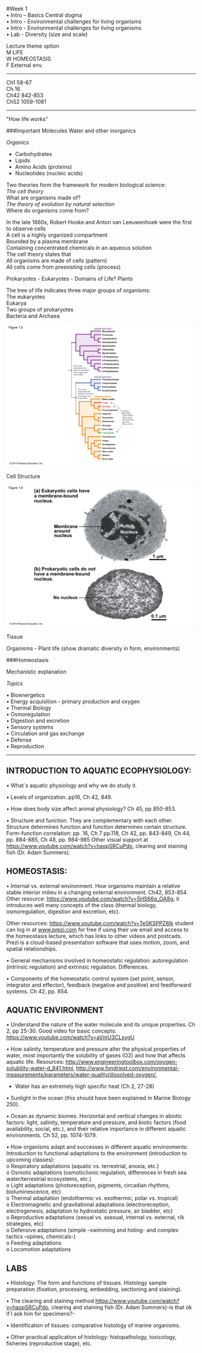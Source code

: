 #Week 1    
• Intro – Basics Central dogma    
• Intro - Environmental challenges for living organisms     
• Intro - Environmental challenges for living organisms      
• Lab - Diversity (size and scale)      

Lecture theme option        
M LIFE       
W HOMEOSTASIS       
F External env.         

---
Ch1 58-67     
Ch 16      
Ch42 842-853      
Ch52 1059-1081       

---

"How life works"   


###Important Molecules
Water and other inorganics

*Organics*

- Carbohydrates
- Lipids
- Amino Acids (proteins)
- Nucleotides (nucleic acids)    


Two theories form the framework for modern biological science:     
*The cell theory*     
What are organisms made of?         
*The theory of evolution by natural selection*           
Where do organisms come from?       


In the late 1660s, Robert Hooke and Anton van Leeuwenhoek were the first to observe cells      
A cell is a highly organized compartment     
Bounded by a plasma membrane       
Containing concentrated chemicals in an aqueous solution     
The cell theory states that      
All organisms are made of cells (pattern)     
All cells come from preexisting cells (process)      





Prokaryotes - Eukaryotes - Domains of Life? Plants 

The tree of life indicates three major groups of organisms:         
The eukaryotes        
Eukarya        
Two groups of prokaryotes         
Bacteria and Archaea        

![tol](./w1_media/tol.jpg)

Cell Structure

![eukcell](./w1_media/euk-pro.jpg)

Tissue 

Organisms - Plant life (show dramatic diversity in form, environments) 




###Homeostasis

Mechanistic explanation


_Topics_
   
• Bioenergetics     
• Energy acquisition - primary production and oxygen       
• Thermal Biology    
• Osmoregulation        
• Digestion and excretion    
• Sensory systems    
• Circulation and gas exchange    
• Defense   
• Reproduction    



********************************************************************************************************************
## INTRODUCTION TO AQUATIC ECOPHYSIOLOGY:

•	What´s aquatic physiology and why we do study it.    

•	Levels of organization. pp16, Ch 42, 849.   

•	How does body size affect animal physiology? Ch 45, pp 850-853.  

•	Structure and function. They are complementary with each other. Structure determines function and function determines certain structure. Form-function correlation: pp. 16, Ch 7 pp.118, Ch 42, pp. 843-849, Ch 44, pp. 884-885, Ch 48, pp. 984-985  Other visual support at https://www.youtube.com/watch?v=haopSRCuPdo, clearing and staining fish (Dr. Adam Summers).


## HOMEOSTASIS:

•	Internal vs. external environment. How organisms maintain a relative stable interior milieu in a changing external environment. Ch42, 853-854. Other resource: https://www.youtube.com/watch?v=5HS66q_OA8g, it introduces well many concepts of the class (thermal biology, osmoregulation, digestion and excretion, etc).    

Other resources: https://www.youtube.com/watch?v=TeSKSPPZ6Ik student can log in at www.prezi.com for free if using their uw email and access to the homeostasis lecture, which has links to other videos and postcads. Prezi is a cloud-based presentation software that uses motion, zoom, and spatial relationships.     

•	General mechanisms involved in homeostatic regulation: autoregulation (intrinsic regulation) and extrinsic regulation. Differences.

•	Components of the homeostatic control system (set point, sensor, integrator and effector), feedback (negative and positive) and feedforward systems. Ch 42, pp. 854.

## AQUATIC ENVIRONMENT

•	Understand the nature of the water molecule and its unique properties. Ch 2, pp 25-30. Good video for basic concepts: https://www.youtube.com/watch?v=aVmU3CLxvgU

•	How salinity, temperature and pressure alter the physical properties of water, most importantly the solubility of gases (O2) and how that affects aquatic life. Resources: http://www.engineeringtoolbox.com/oxygen-solubility-water-d_841.html, http://www.fondriest.com/environmental-measurements/parameters/water-quality/dissolved-oxygen/,

- Water has an extremely high specific heat (Ch 2, 27-28)

•	Sunlight in the ocean (this should have been explained in Marine Biology 250).

•	Ocean as dynamic biomes. Horizontal and vertical changes in abiotic factors: light, salinity, temperature and pressure, and biotic factors (food availability, social, etc.), and their relative importance in different aquatic environments. Ch 52, pp. 1074-1079. 

•	How organisms adapt and successes in different aquatic environments: Introduction to functional adaptations to the environment (introduction to upcoming classes):    
o	Respiratory adaptations (aquatic vs. terrestrial, anoxia, etc.)     
o	Osmotic adaptations (osmotic/ionic regulation, differences in fresh sea water/terrestrial ecosystems, etc.)      
o	Light adaptations (photoreception, pigments, circadian rhythms, bioluminescence, etc)      
o	Thermal adaptation (endothermic vs. exothermic, polar vs. tropical)     
o	Electromagnetic and gravitational adaptations (electroreception, electrogenesis, adaptation to hydrostatic pressure, air bladder, etc)     
o	Reproductive adaptations (sexual vs. asexual, internal vs. external, r/k strategies, etc)       
o	Defensive adaptations (simple –swimming and hiding- and complex tactics –spines, chemicals-)          
o	Feeding adaptations          
o	Locomotion adaptations        

## LABS

•	Histology: The form and functions of tissues. Histology sample preparation (fixation, processing, embedding, sectioning and staining).

•	The clearing and staining method https://www.youtube.com/watch?v=haopSRCuPdo, clearing and staining fish (Dr. Adam Summers)-is that ok if I ask him for specimens?-

•	Identification of tissues: comparative histology of marine organisms.

•	Other practical application of histology: histopathology, toxicology, fisheries (reproductive stage), etc. 


